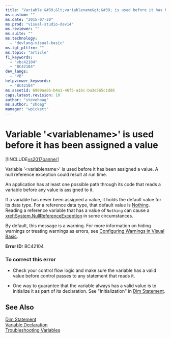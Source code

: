 ```yaml
---
title: "Variable &#39;&lt;variablename&gt;&#39; is used before it has been assigned a value | Microsoft Docs"
ms.custom: ""
ms.date: "2015-07-20"
ms.prod: "visual-studio-dev14"
ms.reviewer: ""
ms.suite: ""
ms.technology: 
  - "devlang-visual-basic"
ms.tgt_pltfrm: ""
ms.topic: "article"
f1_keywords: 
  - "vbc42104"
  - "BC42104"
dev_langs: 
  - "VB"
helpviewer_keywords: 
  - "BC42104"
ms.assetid: 6909aa0b-b4a1-46f5-a18c-ba3e565c1dd8
caps.latest.revision: 10
author: "stevehoag"
ms.author: "shoag"
manager: "wpickett"
---
```

# Variable &#39;&lt;variablename&gt;&#39; is used before it has been assigned a value
[!INCLUDE[vs2017banner](../../../includes/vs2017banner.md)]

Variable '\<variablename>' is used before it has been assigned a value. A null reference exception could result at run time.  
  
 An application has at least one possible path through its code that reads a variable before any value is assigned to it.  
  
 If a variable has never been assigned a value, it holds the default value for its data type. For a reference data type, that default value is [Nothing](../../../visual-basic/language-reference/nothing.md). Reading a reference variable that has a value of `Nothing` can cause a <xref:System.NullReferenceException> in some circumstances.  
  
 By default, this message is a warning. For more information on hiding warnings or treating warnings as errors, see [Configuring Warnings in Visual Basic](/visual-studio/ide/configuring-warnings-in-visual-basic).  
  
 **Error ID:** BC42104  
  
### To correct this error  
  
-   Check your control flow logic and make sure the variable has a valid value before control passes to any statement that reads it.  
  
-   One way to guarantee that the variable always has a valid value is to initialize it as part of its declaration. See "Initialization" in [Dim Statement](../../../visual-basic/language-reference/statements/dim-statement.md).  
  
## See Also  
 [Dim Statement](../../../visual-basic/language-reference/statements/dim-statement.md)   
 [Variable Declaration](../../../visual-basic/programming-guide/language-features/variables/variable-declaration.md)   
 [Troubleshooting Variables](../../../visual-basic/programming-guide/language-features/variables/troubleshooting-variables.md)